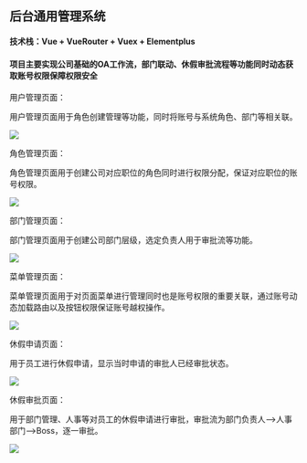 <h2>后台通用管理系统</h2>
<h4>技术栈：Vue + VueRouter + Vuex + Elementplus</h4>
<h4>项目主要实现公司基础的OA工作流，部门联动、休假审批流程等功能同时动态获取账号权限保障权限安全</h4>
<p>用户管理页面：</p>
  <p>用户管理页面用于角色创建管理等功能，同时将账号与系统角色、部门等相关联。</p>
  <image src="https://github.com/qq544281495/generalManage/assets/64632385/7f01fa8f-2a40-4c6c-bed3-c52731bbd7b6"></image>
<p>角色管理页面：</p>
  <p>角色管理页面用于创建公司对应职位的角色同时进行权限分配，保证对应职位的账号权限。</p>
  <image src="https://github.com/qq544281495/generalManage/assets/64632385/dce6625f-ba88-4df6-b9c9-3d2cd0093d0c"></image>
<p>部门管理页面：</p>
  <p>部门管理页面用于创建公司部门层级，选定负责人用于审批流等功能。</p>
  <image src="https://github.com/qq544281495/generalManage/assets/64632385/65d26997-015c-42b2-8343-074bdeed57cd"></image>
<p>菜单管理页面：</p>
  <p>菜单管理页面用于对页面菜单进行管理同时也是账号权限的重要关联，通过账号动态加载路由以及按钮权限保证账号越权操作。</p>
  <image src="https://github.com/qq544281495/generalManage/assets/64632385/b9c5139d-85db-4bf3-a335-94220b91f499"></image>
<p>休假申请页面：</p>
  <p>用于员工进行休假申请，显示当时申请的审批人已经审批状态。</p>
  <image src="https://github.com/qq544281495/generalManage/assets/64632385/a2d3b9f7-fdc4-49dd-bd31-1a3f342a249a"></image>
<p>休假审批页面：</p>
  <p>用于部门管理、人事等对员工的休假申请进行审批，审批流为部门负责人——>人事部门——>Boss，逐一审批。</p>
  <image src="https://github.com/qq544281495/generalManage/assets/64632385/a5f664cd-32d8-463f-a1d2-c4589a3b2b7e"></image>
